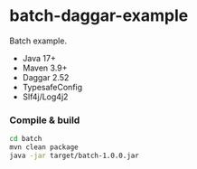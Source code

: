 # batch-daggar-example

Batch example.

* Java 17+
* Maven 3.9+
* Daggar 2.52
* TypesafeConfig
* Slf4j/Log4j2

### Compile & build

```sh
cd batch
mvn clean package
java -jar target/batch-1.0.0.jar
```

